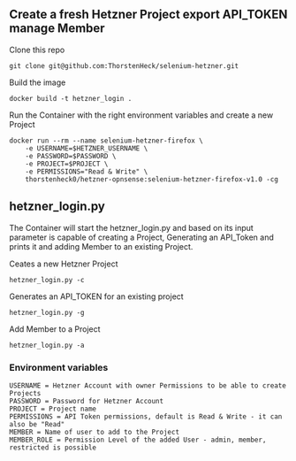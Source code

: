 ## Create a fresh Hetzner Project export API_TOKEN manage Member

Clone this repo

    git clone git@github.com:ThorstenHeck/selenium-hetzner.git

Build the image

    docker build -t hetzner_login . 

Run the Container with the right environment variables and create a new Project

    docker run --rm --name selenium-hetzner-firefox \
        -e USERNAME=$HETZNER_USERNAME \
        -e PASSWORD=$PASSWORD \
        -e PROJECT=$PROJECT \
        -e PERMISSIONS="Read & Write" \
        thorstenheck0/hetzner-opnsense:selenium-hetzner-firefox-v1.0 -cg
        
## hetzner_login.py

The Container will start the hetzner_login.py and based on its input parameter is capable of creating a Project, Generating an API_Token and prints it and adding Member to an existing Project.  


Ceates a new Hetzner Project

    hetzner_login.py -c

Generates an API_TOKEN for an existing project

    hetzner_login.py -g

Add Member to a Project

    hetzner_login.py -a

### Environment variables

    USERNAME = Hetzner Account with owner Permissions to be able to create Projects
    PASSWORD = Password for Hetzner Account
    PROJECT = Project name
    PERMISSIONS = API Token permissions, default is Read & Write - it can also be "Read"
    MEMBER = Name of user to add to the Project
    MEMBER_ROLE = Permission Level of the added User - admin, member, restricted is possible